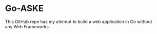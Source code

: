 # Go-ASKE

This GitHub repo has my attempt to build a web application in Go without any Web Frameworks
